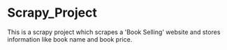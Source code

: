 # Scrapy_Project
This is a scrapy project which scrapes a 'Book Selling' website and stores information like book name and book price.
